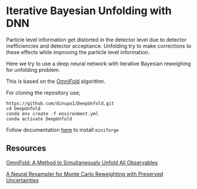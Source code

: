 # Iterative Bayesian Unfolding with DNN 


Particle level information get distorted in the detector level due to detector inefficiencies and detector acceptance. Unfolding try to make corrections to these effects while improving the particle level information.

Here we try to use a deep neural network with iterative Bayesian reweighing for unfolding problem.

This is based on the [OmniFold](https://github.com/ahill187/DeepBayes) algorithm.

For cloning the repository use;

```
https://github.com/dinupa1/DeepUnfold.git
cd DeepUnfold
conda env create -f environment.yml
conda activate DeepUnfold
```

Follow documentation [here](https://github.com/conda-forge/miniforge) to install `miniforge`

## Resources
[OmniFold: A Method to Simultaneously Unfold All Observables](https://arxiv.org/abs/1911.09107)

[A Neural Resampler for Monte Carlo Reweighting with Preserved Uncertainties](https://arxiv.org/abs/2007.11586)
